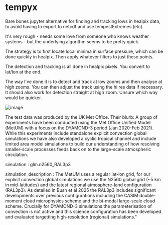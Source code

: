 # tempyx

Bare bones jupyter alternative for finding and tracking lows in healpix data, to avoid having to export to netcdf and use tempestExtremes (etc).

It's very rough - needs some love from someone who knows weather systems - but the underlying algorithm seems to be pretty quick.

The strategy is to first locate local minima in surface pressure, which can be done quickly in healpix.  Then apply whatever filters to just these points.

The detection and tracking is all done in healpix pixels.  You convert to lat/lon at the end.

The way I've done it is to detect and track at low zooms and then analyse at high zooms.  You can then adjust the track using the hi res data if necessary.  It should also work for detection straight at high zoom.  Unsure which way would be quicker.

![image](https://github.com/user-attachments/assets/43a91719-947d-474e-b247-3d175ba39642)


The test data was produced by the UK Met Office.  Their blurb: 
A group of experiments have been conducted using the Met Office Unified Model (MetUM) with a focus on the DYAMOND-3 period (Jan 2020-Feb 2021). While this experiments include standalone explicit convection global simulations we have also developed a cyclic tropical channel and include limited area model simulations to build our understanding of how resolving smaller-scale processes feeds back on to the large-scale atmospheric circulation.

simulation : 
glm.n2560_RAL3p3

simulation_description :
The MetUM uses a regular lat-lon grid, for our explicit convection global simulations we use the N2560 global grid (~5 km in mid-latitudes) and the latest regional atmosphere-land configuration (RAL3p3). As detailed in Bush et al 2025 the RAL3p3 includes significant developments over previous configurations including the CASIM double-moment cloud microphysics scheme and the bi-modal large-scale cloud scheme. Crucially for DYAMOND-3 simulations the parameterisation of convection is not active and this science configuration has been developed and evaluated targetting high-resolution (regional) simulations."
